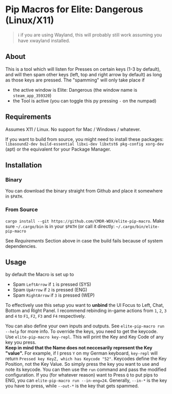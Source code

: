 # Pip Macros for Elite: Dangerous (Linux/X11)

> ℹ️  if you are using Wayland, this will probably still work assuming you have xwayland installed.

## About 
This is a tool which will listen for Presses on certain keys (1-3 by default), and will then spam other keys (left, top and right arrow by default) as long as those keys are pressed.
The "spamming" will only take place if
- the active window is Elite: Dangerous (the window name is `steam_app_359320`)
- the Tool is active (you can toggle this py pressing ` - ` on the numpad)

## Requirements 
Assumes X11 / Linux. No support for Mac / Windows / whatever.

If you want to build from source, you might need to install these packages:  
`libasound2-dev build-essential libxi-dev libxtst6 pkg-config xorg-dev` (apt) or the equivalent for your Package Manager.

## Installation

### Binary
You can download the binary straight from Github and place it somewhere in `$PATH`.

### From Source
`cargo install --git https://github.com/CMDR-WDX/elite-pip-macro`.
Make sure `~/.cargo/bin` is in your `$PATH` (or call it directly: `~/.cargo/bin/elite-pip-macro`

See *Requirements* Section above in case the build fails because of system dependencies.

## Usage
by default the Macro is set up to 
* Spam `LeftArrow` if `1` is pressed (SYS)
* Spam `UpArrow` if `2` is pressed (ENG)
* Spam `RightArrow` if `3` is pressed (WEP)

To effectively use this setup you want to **unbind** the UI Focus to Left, Chat, Bottom and Right Panel. 
I recommend rebinding in-game actions from `1`, `2`, `3` and `4` to `F1`, `F2`, `F3` and `F4` respectively.

You can also define your own inputs and outputs. See `elite-pip-macro run --help` for more info.
To override the keys, you need to get the keycode. Use `elite-pip-macro key-repl`. This will print the Key and Key Code of any key you press.  
**Keep in mind that the Name does not neccesarily represent the Key "value".** For example, if I press `Y` on my German keyboard, `key-repl` will return `Pressed key KeyZ, which has Keycode "52"`.
Keycodes define the Key Position, not the Key Value. So simply press the key you want to use and note its keycode.
You can then use the `run` command and pass the modified configuration. If you (for whatever reason) want to Press `Q` to put pips to ENG, you can `elite-pip-macro run --in-eng=24`.
Generally, `--in-*` is the key you have to press, while `--out-*` is the key that gets spammed.
